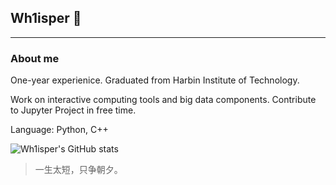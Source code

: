 ## Wh1isper 👋
---
### About me

One-year experienice. Graduated from Harbin Institute of Technology.

Work on interactive computing tools and big data components. Contribute to Jupyter Project in free time.

Language: Python, C++

![Wh1isper's GitHub stats](https://github-readme-stats.vercel.app/api?username=wh1isper&count_private=true)

> 一生太短，只争朝夕。
